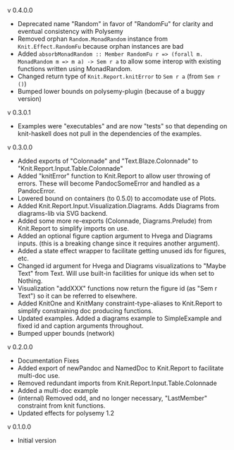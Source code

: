 v 0.4.0.0 
* Deprecated name "Random" in favor of "RandomFu" for clarity and eventual consistency with Polysemy
* Removed orphan ```Random.MonadRandom``` instance from ```Knit.Effect.RandomFu``` because orphan instances are bad
* Added ```absorbMonadRandom :: Member RandomFu r => (forall m. MonadRandom m => m a) -> Sem r a``` to allow some interop 
with existing functions written using MonadRandom.
* Changed return type of ```Knit.Report.knitError``` to ```Sem r a``` (from ```Sem r ()```)
* Bumped lower bounds on polysemy-plugin (because of a buggy version)

v 0.3.0.1
* Examples were "executables" and are now "tests" so that depending on knit-haskell does not pull in the dependencies of the examples.

v 0.3.0.0 
* Added exports of "Colonnade" and "Text.Blaze.Colonnade" to "Knit.Report.Input.Table.Colonnade"
* Added "knitError" function to Knit.Report to allow user throwing of errors.  These will become PandocSomeError and handled as a PandocError.
* Lowered bound on containers (to 0.5.0) to accomodate use of Plots.
* Added Knit.Report.Input.Visualization.Diagrams.  Adds Diagrams from diagrams-lib via SVG backend.
* Added some more re-exports (Colonnade, Diagrams.Prelude) from Knit.Report to simplify imports on use.
* Added an optional figure caption argument to Hvega and Diagrams inputs. (this is a breaking change since it requires another argument).
* Added a state effect wrapper to facilitate getting unused ids for figures, etc.
* Changed id argument for Hvega and Diagrams visualizations to "Maybe Text" from Text.  Will use built-in facilities for unique ids when set to Nothing.
* Visualization "addXXX" functions now return the figure id (as "Sem r Text") so it can be referred to elsewhere.
* Added KnitOne and KnitMany constraint-type-aliases to Knit.Report to simplify constraining doc producing functions.
* Updated examples.  Added a diagrams example to SimpleExample and fixed id and caption arguments throughout.
* Bumped upper bounds (network)

v 0.2.0.0
* Documentation Fixes
* Added export of newPandoc and NamedDoc to Knit.Report to facilitate multi-doc use.
* Removed redundant imports from Knit.Report.Input.Table.Colonnade
* Added a multi-doc example
* (internal) Removed odd, and no longer necessary, "LastMember" constraint from knit functions. 
* Updated effects for polysemy 1.2

v 0.1.0.0  
* Initial version

